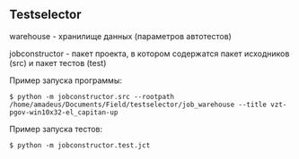 ## Testselector

warehouse - хранилище данных (параметров автотестов)

jobconstructor - пакет проекта, в котором содержатся пакет исходников (src) и пакет тестов (test)

Пример запуска программы:

```
$ python -m jobconstructor.src --rootpath /home/amadeus/Documents/Field/testselector/job_warehouse --title vzt-pgov-win10x32-el_capitan-up
```


Пример запуска тестов:

```
$ python -m jobconstructor.test.jct
```
